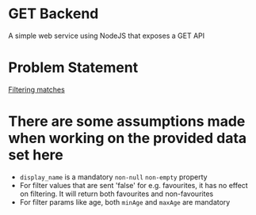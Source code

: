 # GET Backend
A simple web service using NodeJS that exposes a GET API

# Problem Statement
[Filtering matches](https://github.com/sparknetworks/coding_exercises_options/blob/master/filtering_matches/README.md)


# There are some assumptions made when working on the provided data set here
- `display_name` is a mandatory `non-null` `non-empty` property
- For filter values that are sent 'false' for e.g. favourites, it has no effect on filtering. It will return both favourites and non-favourites
- For filter params like age, both `minAge` and `maxAge` are mandatory